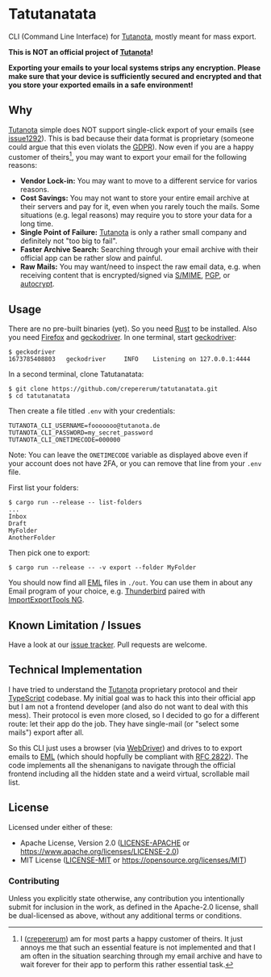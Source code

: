# Tatutanatata

CLI (Command Line Interface) for [Tutanota], mostly meant for mass export.

**This is NOT an official project of [Tutanota]!**

**Exporting your emails to your local systems strips any encryption. Please make sure that your device is sufficiently secured and encrypted and that you store your exported emails in a safe environment!**


## Why
[Tutanota] simple does NOT support single-click export of your emails (see [issue1292]). This is bad because their data
format is proprietary (someone could argue that this even violats the [GDPR]). Now even if you are a happy customer of
theirs[^me_as_a_customer], you may want to export your email for the following reasons:

- **Vendor Lock-in:** You may want to move to a different service for varios reasons.
- **Cost Savings:** You may not want to store your entire email archive at their servers and pay for it, even when you
  rarely touch the mails. Some situations (e.g. legal reasons) may require you to store your data for a long time.
- **Single Point of Failure:** [Tutanota] is only a rather small company and definitely not "too big to fail".
- **Faster Archive Search:** Searching through your email archive with their official app can be rather slow and
  painful.
- **Raw Mails:** You may want/need to inspect the raw email data, e.g. when receiving content that is encrypted/signed
  via [S/MIME], [PGP], or [autocrypt].


## Usage
There are no pre-built binaries (yet). So you need [Rust] to be installed. Also you need [Firefox] and [geckodriver]. In
one terminal, start [geckodriver]:

```console
$ geckodriver
1673785408803   geckodriver     INFO    Listening on 127.0.0.1:4444
```

In a second terminal, clone Tatutanatata:

```console
$ git clone https://github.com/crepererum/tatutanatata.git
$ cd tatutanatata
```

Then create a file titled `.env` with your credentials:

```text
TUTANOTA_CLI_USERNAME=fooooooo@tutanota.de
TUTANOTA_CLI_PASSWORD=my_secret_password
TUTANOTA_CLI_ONETIMECODE=000000
```

Note: You can leave the `ONETIMECODE` variable as displayed above even if your account does not have 2FA, or you can remove that line from your `.env` file.

First list your folders:

```console
$ cargo run --release -- list-folders
...
Inbox
Draft
MyFolder
AnotherFolder
```

Then pick one to export:

```console
$ cargo run --release -- -v export --folder MyFolder
```

You should now find all [EML] files in `./out`. You can use them in about any Email program of your choice, e.g.
[Thunderbird] paired with [ImportExportTools NG].


## Known Limitation / Issues
Have a look at our [issue tracker]. Pull requests are welcome.


## Technical Implementation
I have tried to understand the [Tutanota] proprietary protocol and their [TypeScript] codebase. My initial goal was to
hack this into their official app but I am not a frontend developer (and also do not want to deal with this mess). Their
protocol is even more closed, so I decided to go for a different route: let their app do the job. They have single-mail
(or "select some mails") export after all.

So this CLI just uses a browser (via [WebDriver]) and drives to to export emails to [EML] (which should hopfully be
compliant with [RFC 2822]). The code implements all the shenanigans to navigate through the official frontend including
all the hidden state and a weird virtual, scrollable mail list.


## License

Licensed under either of these:

 * Apache License, Version 2.0 ([LICENSE-APACHE](LICENSE-APACHE) or <https://www.apache.org/licenses/LICENSE-2.0>)
 * MIT License ([LICENSE-MIT](LICENSE-MIT) or <https://opensource.org/licenses/MIT>)

### Contributing

Unless you explicitly state otherwise, any contribution you intentionally submit for inclusion in the work, as defined
in the Apache-2.0 license, shall be dual-licensed as above, without any additional terms or conditions.


[^me_as_a_customer]: I ([crepererum]) am for most parts a happy customer of theirs. It just annoys me that such an
    essential feature is not implemented and that I am often in the situation searching through my email archive and
    have to wait forever for their app to perform this rather essential task.


[autocrypt]: https://autocrypt.org/
[crepererum]: https://crepererum.net/
[EML]: https://docs.fileformat.com/email/eml/
[Firefox]: https://www.mozilla.org/en-US/firefox/
[GDPR]: https://en.wikipedia.org/wiki/General_Data_Protection_Regulation
[geckodriver]: https://github.com/mozilla/geckodriver
[ImportExportTools NG]: https://addons.thunderbird.net/en-US/thunderbird/addon/importexporttools-ng/
[issue tracker]: https://github.com/crepererum/tatutanatata/issues
[issue1292]: https://github.com/tutao/tutanota/issues/1292
[PGP]: https://en.wikipedia.org/wiki/Pretty_Good_Privacy
[RFC 2822]: https://www.rfc-editor.org/rfc/rfc2822
[Rust]: https://www.rust-lang.org/
[S/MIME]: https://en.wikipedia.org/wiki/S/MIME
[Thunderbird]: https://www.thunderbird.net/
[Tutanota]: https://tutanota.com/
[TypeScript]: https://www.typescriptlang.org/
[WebDriver]: https://developer.mozilla.org/en-US/docs/Web/WebDriver
